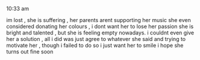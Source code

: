
10:33 am

im lost , she is suffering , her parents arent supporting her music 
she even considered donating her colours , i dont want her to lose her passion 
she is bright and talented , but she is feeling empty nowadays.
i couldnt even give her a solution , all i did was just agree to whatever she said and trying to motivate her  , though i failed to do so
i just want her to smile
i hope she turns out fine soon
